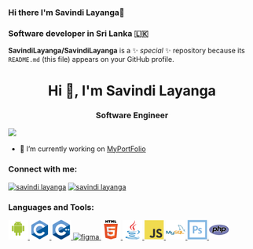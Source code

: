 ### Hi there I'm Savindi Layanga👋
###             Software developer in Sri Lanka 🇱🇰

**SavindiLayanga/SavindiLayanga** is a ✨ _special_ ✨ repository because its `README.md` (this file) appears on your GitHub profile.

<h1 align="center">Hi 👋, I'm Savindi Layanga</h1>
<h3 align="center">Software Engineer</h3>
<img src="[https://www.google.com/url?sa=i&url=https%3A%2F%2Fnanodegree.alxafrica.com%2Fdemand-for-web-developers%2F&psig=AOvVaw04z5I9ixWZSEi1al9bcUJM&ust=1687681292735000&source=images&cd=vfe&ved=0CBEQjRxqFwoTCKjbhvK82_8CFQAAAAAdAAAAABAE](https://www.google.com/url?sa=i&url=https%3A%2F%2Fwww.2440media.com%2Fblog%2Fdifference-between-a-web-designer-web-developer-and-web-programmer&psig=AOvVaw04z5I9ixWZSEi1al9bcUJM&ust=1687681292735000&source=images&cd=vfe&ved=0CBEQjRxqFwoTCKjbhvK82_8CFQAAAAAdAAAAABAJ)"</img>

- 🔭 I’m currently working on [MyPortFolio](https://github.com/SavindiLayanga/MyPortFolio.git)

<h3 align="left">Connect with me:</h3>
<p align="left">
<a href="https://linkedin.com/in/savindi layanga" target="blank"><img align="center" src="https://raw.githubusercontent.com/rahuldkjain/github-profile-readme-generator/master/src/images/icons/Social/linked-in-alt.svg" alt="savindi layanga" height="30" width="40" /></a>
<a href="https://fb.com/savindi layanga" target="blank"><img align="center" src="https://raw.githubusercontent.com/rahuldkjain/github-profile-readme-generator/master/src/images/icons/Social/facebook.svg" alt="savindi layanga" height="30" width="40" /></a>
</p>

<h3 align="left">Languages and Tools:</h3>
<p align="left"> <a href="https://developer.android.com" target="_blank" rel="noreferrer"> <img src="https://raw.githubusercontent.com/devicons/devicon/master/icons/android/android-original-wordmark.svg" alt="android" width="40" height="40"/> </a> <a href="https://www.cprogramming.com/" target="_blank" rel="noreferrer"> <img src="https://raw.githubusercontent.com/devicons/devicon/master/icons/c/c-original.svg" alt="c" width="40" height="40"/> </a> <a href="https://www.w3schools.com/cpp/" target="_blank" rel="noreferrer"> <img src="https://raw.githubusercontent.com/devicons/devicon/master/icons/cplusplus/cplusplus-original.svg" alt="cplusplus" width="40" height="40"/> </a> <a href="https://www.figma.com/" target="_blank" rel="noreferrer"> <img src="https://www.vectorlogo.zone/logos/figma/figma-icon.svg" alt="figma" width="40" height="40"/> </a> <a href="https://www.w3.org/html/" target="_blank" rel="noreferrer"> <img src="https://raw.githubusercontent.com/devicons/devicon/master/icons/html5/html5-original-wordmark.svg" alt="html5" width="40" height="40"/> </a> <a href="https://www.java.com" target="_blank" rel="noreferrer"> <img src="https://raw.githubusercontent.com/devicons/devicon/master/icons/java/java-original.svg" alt="java" width="40" height="40"/> </a> <a href="https://developer.mozilla.org/en-US/docs/Web/JavaScript" target="_blank" rel="noreferrer"> <img src="https://raw.githubusercontent.com/devicons/devicon/master/icons/javascript/javascript-original.svg" alt="javascript" width="40" height="40"/> </a> <a href="https://www.mysql.com/" target="_blank" rel="noreferrer"> <img src="https://raw.githubusercontent.com/devicons/devicon/master/icons/mysql/mysql-original-wordmark.svg" alt="mysql" width="40" height="40"/> </a> <a href="https://www.photoshop.com/en" target="_blank" rel="noreferrer"> <img src="https://raw.githubusercontent.com/devicons/devicon/master/icons/photoshop/photoshop-line.svg" alt="photoshop" width="40" height="40"/> </a> <a href="https://www.php.net" target="_blank" rel="noreferrer"> <img src="https://raw.githubusercontent.com/devicons/devicon/master/icons/php/php-original.svg" alt="php" width="40" height="40"/> </a> </p>


